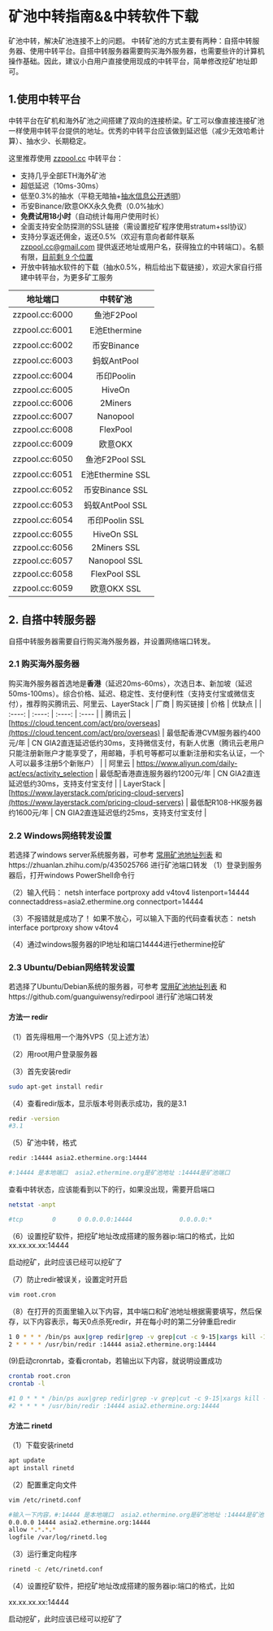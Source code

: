 # 矿池中转指南&&中转软件下载
矿池中转，解决矿池连接不上的问题。
中转矿池的方式主要有两种：自搭中转服务器、使用中转平台。自搭中转服务器需要购买海外服务器，也需要些许的计算机操作基础。因此，建议小白用户直接使用现成的中转平台，简单修改挖矿地址即可。

## 1.使用中转平台
中转平台在矿机和海外矿池之间搭建了双向的连接桥梁。矿工可以像直接连接矿池一样使用中转平台提供的地址。优秀的中转平台应该做到延迟低（减少无效哈希计算）、抽水少、长期稳定。

这里推荐使用 [zzpool.cc](http://zzpool.cc) 中转平台：
* 支持几乎全部ETH海外矿池
* 超低延迟（10ms-30ms）
* 低至0.3%的抽水（平稳无暗抽+[抽水信息公开透明](http://zzpool.cc)）
* 币安Binance/欧意OKX永久免费（0.0%抽水）
* **免费试用18小时**（自动统计每用户使用时长）
* 全面支持安全防探测的SSL链接（需设置挖矿程序使用stratum+ssl协议）
* 支持分享返还佣金，返还0.5%（欢迎有意向者邮件联系 [zzpool.cc@gmail.com](mailto:zzpool.cc@gmail.com) 提供返还地址或用户名，获得独立的中转端口）。名额有限，[目前剩 9 个位置](http://zzpool.cc)
* 开放中转抽水软件的下载（抽水0.5%，稍后给出下载链接），欢迎大家自行搭建中转平台，为更多矿工服务

| 地址端口 | 中转矿池 |
| :----: | :----: |
| zzpool.cc:6000 | 鱼池F2Pool |
| zzpool.cc:6001 | E池Ethermine |
| zzpool.cc:6002 | 币安Binance |
| zzpool.cc:6003 | 蚂蚁AntPool |
| zzpool.cc:6004 | 币印Poolin |
| zzpool.cc:6005 | HiveOn |
| zzpool.cc:6006 | 2Miners |
| zzpool.cc:6007 | Nanopool |
| zzpool.cc:6008 | FlexPool |
| zzpool.cc:6009 | 欧意OKX |
| zzpool.cc:6050 | 鱼池F2Pool SSL |
| zzpool.cc:6051 | E池Ethermine SSL |
| zzpool.cc:6052 | 币安Binance SSL |
| zzpool.cc:6053 | 蚂蚁AntPool SSL |
| zzpool.cc:6054 | 币印Poolin SSL |
| zzpool.cc:6055 | HiveOn SSL |
| zzpool.cc:6056 | 2Miners SSL |
| zzpool.cc:6057 | Nanopool SSL |
| zzpool.cc:6058 | FlexPool SSL |
| zzpool.cc:6059 | 欧意OKX SSL |


## 2. 自搭中转服务器
自搭中转服务器需要自行购买海外服务器，并设置网络端口转发。

### 2.1 购买海外服务器
购买海外服务器首选地是**香港**（延迟20ms-60ms），次选日本、新加坡（延迟50ms-100ms）。综合价格、延迟、稳定性、支付便利性（支持支付宝或微信支付），推荐购买腾讯云、阿里云、LayerStack
| 厂商 | 购买链接 | 价格 | 优缺点 |
| :----: | :----: | :----: | :---- |
| 腾讯云 | [https://cloud.tencent.com/act/pro/overseas](https://cloud.tencent.com/act/pro/overseas)  | 最低配香港CVM服务器约400元/年 | CN GIA2直连延迟低约30ms，支持微信支付，有新人优惠（腾讯云老用户只能注册新账户才能享受了，用邮箱，手机号等都可以重新注册和实名认证，一个人可以最多注册5个新账户） | 
| 阿里云 | https://www.aliyun.com/daily-act/ecs/activity_selection | 最低配香港直连服务器约1200元/年 | CN GIA2直连延迟低约30ms，支持支付宝支付 |
| LayerStack | [https://www.layerstack.com/pricing-cloud-servers](https://www.layerstack.com/pricing-cloud-servers)  | 最低配R108-HK服务器约1600元/年 | CN GIA2直连延迟低约25ms，支持支付宝支付 |

### 2.2 Windows网络转发设置
若选择了windows server系统服务器，可参考 [常用矿池地址列表](https://github.com/zzpool/wiki/blob/main/ETHlist.md) 和https://zhuanlan.zhihu.com/p/435025766 进行矿池端口转发
（1）登录到服务器后，打开windows PowerShell命令行

（2）输入代码：
netsh interface portproxy add v4tov4 listenport=14444 connectaddress=asia2.ethermine.org connectport=14444

（3）不报错就是成功了！
如果不放心，可以输入下面的代码查看状态： netsh interface  portproxy show  v4tov4

（4）通过windows服务器的IP地址和端口14444进行ethermine挖矿


### 2.3 Ubuntu/Debian网络转发设置
若选择了Ubuntu/Debian系统的服务器，可参考 [常用矿池地址列表](https://github.com/zzpool/wiki/blob/main/ETHlist.md) 和https://github.com/guanguiwensy/redirpool 进行矿池端口转发


 #### 方法一 redir
（1）首先得租用一个海外VPS（见上述方法）
    
（2）用root用户登录服务器  

（3）首先安装redir  
```bash
sudo apt-get install redir
```
  
（4）查看redir版本，显示版本号则表示成功，我的是3.1  
```bash
redir -version
#3.1
```
  
（5）矿池中转，格式   
```bash
redir :14444 asia2.ethermine.org:14444

#:14444 是本地端口  asia2.ethermine.org是矿池地址 :14444是矿池端口  
```



查看中转状态，应该能看到以下的行，如果没出现，需要开启端口  
```bash
netstat -anpt

#tcp        0      0 0.0.0.0:14444             0.0.0.0:*               LISTEN      31316/redir  
```


（6）设置挖矿软件，把挖矿地址改成搭建的服务器ip:端口的格式，比如  
xx.xx.xx.xx:14444  
  
启动挖矿，此时应该已经可以挖矿了  
  
（7）防止redir被误关，设置定时开启  
```bash
vim root.cron
```
  
（8）在打开的页面里输入以下内容，其中端口和矿池地址根据需要填写，然后保存，以下内容表示，每天0点杀死redir，并在每小时的第二分钟重启redir  
 
 ```bash
1 0 * * * /bin/ps aux|grep redir|grep -v grep|cut -c 9-15|xargs kill -15  
2 * * * * /usr/bin/redir :14444 asia2.ethermine.org:14444
```


  
(9)启动cronrtab，查看crontab，若输出以下内容，就说明设置成功  
```bash
crontab root.cron
crontab -l

#1 0 * * * /bin/ps aux|grep redir|grep -v grep|cut -c 9-15|xargs kill -15  
#2 * * * * /usr/bin/redir :14444 asia2.ethermine.org:14444
```

 
 #### 方法二 rinetd
 
 （1）下载安装rinetd
 
 ```bash
apt update
apt install rinetd
```
（2）配置重定向文件

 ```bash
vim /etc/rinetd.conf

#输入一下内容，#:14444 是本地端口  asia2.ethermine.org是矿池地址 :14444是矿池端口 
0.0.0.0 14444 asia2.ethermine.org:14444
allow *.*.*.*
logfile /var/log/rinetd.log
```

（3）运行重定向程序

 ```bash
rinetd -c /etc/rinetd.conf
```

（4）设置挖矿软件，把挖矿地址改成搭建的服务器ip:端口的格式，比如 

xx.xx.xx.xx:14444 
  
启动挖矿，此时应该已经可以挖矿了 
